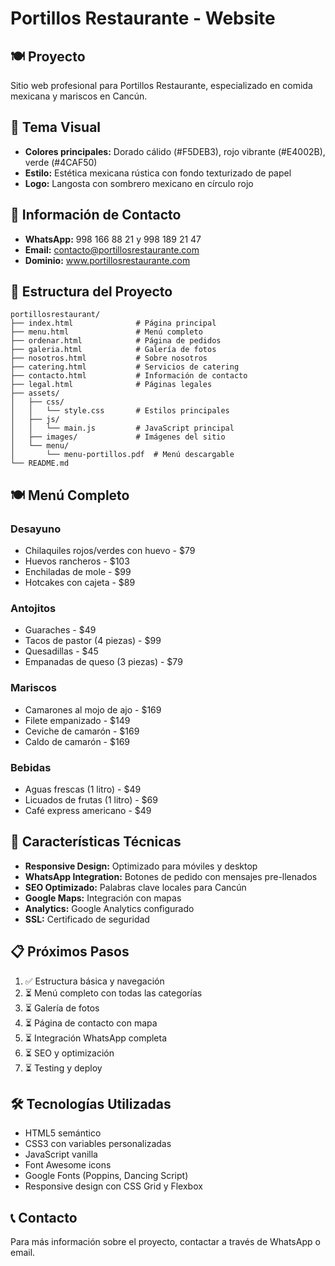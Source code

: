 # Portillos Restaurante - Website

## 🍽️ Proyecto
Sitio web profesional para Portillos Restaurante, especializado en comida mexicana y mariscos en Cancún.

## 🎨 Tema Visual
- **Colores principales:** Dorado cálido (#F5DEB3), rojo vibrante (#E4002B), verde (#4CAF50)
- **Estilo:** Estética mexicana rústica con fondo texturizado de papel
- **Logo:** Langosta con sombrero mexicano en círculo rojo

## 📱 Información de Contacto
- **WhatsApp:** 998 166 88 21 y 998 189 21 47
- **Email:** contacto@portillosrestaurante.com
- **Dominio:** www.portillosrestaurante.com

## 📁 Estructura del Proyecto
```
portillosrestaurant/
├── index.html              # Página principal
├── menu.html               # Menú completo
├── ordenar.html            # Página de pedidos
├── galeria.html            # Galería de fotos
├── nosotros.html           # Sobre nosotros
├── catering.html           # Servicios de catering
├── contacto.html           # Información de contacto
├── legal.html              # Páginas legales
├── assets/
│   ├── css/
│   │   └── style.css       # Estilos principales
│   ├── js/
│   │   └── main.js         # JavaScript principal
│   ├── images/             # Imágenes del sitio
│   └── menu/
│       └── menu-portillos.pdf  # Menú descargable
└── README.md
```

## 🍽️ Menú Completo
### Desayuno
- Chilaquiles rojos/verdes con huevo - $79
- Huevos rancheros - $103
- Enchiladas de mole - $99
- Hotcakes con cajeta - $89

### Antojitos
- Guaraches - $49
- Tacos de pastor (4 piezas) - $99
- Quesadillas - $45
- Empanadas de queso (3 piezas) - $79

### Mariscos
- Camarones al mojo de ajo - $169
- Filete empanizado - $149
- Ceviche de camarón - $169
- Caldo de camarón - $169

### Bebidas
- Aguas frescas (1 litro) - $49
- Licuados de frutas (1 litro) - $69
- Café express americano - $49

## 🚀 Características Técnicas
- **Responsive Design:** Optimizado para móviles y desktop
- **WhatsApp Integration:** Botones de pedido con mensajes pre-llenados
- **SEO Optimizado:** Palabras clave locales para Cancún
- **Google Maps:** Integración con mapas
- **Analytics:** Google Analytics configurado
- **SSL:** Certificado de seguridad

## 📋 Próximos Pasos
1. ✅ Estructura básica y navegación
2. ⏳ Menú completo con todas las categorías
3. ⏳ Galería de fotos
4. ⏳ Página de contacto con mapa
5. ⏳ Integración WhatsApp completa
6. ⏳ SEO y optimización
7. ⏳ Testing y deploy

## 🛠️ Tecnologías Utilizadas
- HTML5 semántico
- CSS3 con variables personalizadas
- JavaScript vanilla
- Font Awesome icons
- Google Fonts (Poppins, Dancing Script)
- Responsive design con CSS Grid y Flexbox

## 📞 Contacto
Para más información sobre el proyecto, contactar a través de WhatsApp o email.
